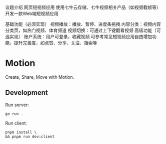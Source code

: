 议题介绍
网页短视频应用
使用七牛云存储、七牛视频相关产品（如视频截帧等）开发一款Web端短视频应用

基础功能（必须实现）
视频播放：播放、暂停、进度条拖拽
内容分类：视频内容分类页，如热门视频、体育频道
­视频切换：可通过上下键翻看视频
高级功能（可选实现）
账户系统：用户可登录，收藏视频
可参考常见短视频应用自由增加功能，提升完善度，如点赞、分享、关注、搜索等


# Motion

Create, Share, Move with Motion.

## Development

Run server:

```
go run .
```

Run client:

```
pnpm install \
&& pnpm run dev:client 
```
